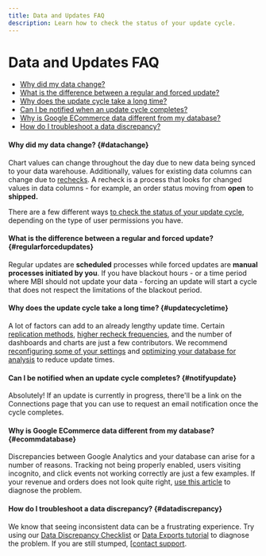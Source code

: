 ```yaml
---
title: Data and Updates FAQ
description: Learn how to check the status of your update cycle.
---
```

# Data and Updates FAQ

* [Why did my data change?](../#datachange)
* [What is the difference between a regular and forced update?](../#regularforcedupdates)
* [Why does the update cycle take a long time?](../#updatecycletime)
* [Can I be notified when an update cycle completes?](../#notifyupdate)
* [Why is Google ECommerce data different from my database?](../#ecommdatabase)
* [How do I troubleshoot a data discrepancy?](../#datadiscrepancy)

#### Why did my data change? {#datachange}

Chart values can change throughout the day due to new data being synced to your data warehouse. Additionally, values for existing data columns can change due to [rechecks](../data-warehouse-mgr/cfg-data-rechecks.md). A recheck is a process that looks for changed values in data columns - for example, an order status moving from **open** to **shipped.**

There are a few different ways [to check the status of your update cycle](../../best-practices/check-update-cycle.md), depending on the type of user permissions you have.

#### What is the difference between a regular and forced update? {#regularforcedupdates}

Regular updates are **scheduled** processes while forced updates are **manual processes initiated by you**. If you have blackout hours - or a time period where MBI should not update your data - forcing an update will start a cycle that does not respect the limitations of the blackout period.

#### Why does the update cycle take a long time? {#updatecycletime}

A lot of factors can add to an already lengthy update time. Certain [replication methods](../data-warehouse-mgr/cfg-replication-methods.md), [higher recheck frequencies](../data-warehouse-mgr/cfg-data-rechecks.md), and the number of dashboards and charts are just a few contributors. We recommend [reconfiguring some of your settings](../../best-practices/reduce-update-cycle-time.md) and [optimizing your database for analysis](../../best-practices/opt-db-analysis.md) to reduce update times.

#### Can I be notified when an update cycle completes? {#notifyupdate}

Absolutely! If an update is currently in progress, there'll be a link on the Connections page that you can use to request an email notification once the cycle completes.

#### Why is Google ECommerce data different from my database? {#ecommdatabase}

Discrepancies between Google Analytics and your database can arise for a number of reasons. Tracking not being properly enabled, users visiting incognito, and click events not working correctly are just a few examples. If your revenue and orders does not look quite right, [use this article](https://support.magento.com/hc/en-us/articles/360016505232) to diagnose the problem.

#### How do I troubleshoot a data discrepancy? {#datadiscrepancy}

We know that seeing inconsistent data can be a frustrating experience. Try using our [Data Discrepancy Checklist](https://support.magento.com/hc/en-us/articles/360016731271) or [Data Exports tutorial](https://support.magento.com/hc/en-us/articles/360016730631) to diagnose the problem. If you are still stumped, [[contact support](../../getting-started/support.md).
